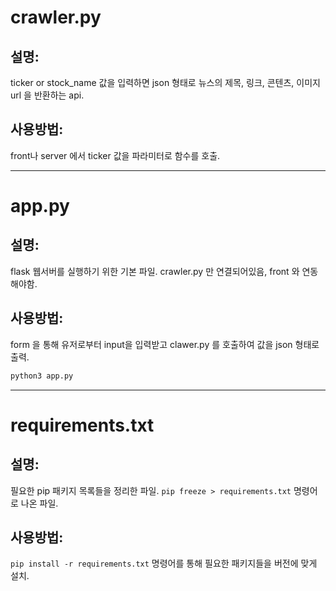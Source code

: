 # crawler.py
## 설명:
ticker or stock_name 값을 입력하면 json 형태로 뉴스의 제목, 링크, 콘텐츠, 이미지url 을 반환하는 api.

## 사용방법:
front나 server 에서 ticker 값을 파라미터로 함수를 호출.

---
# app.py
## 설명:
flask 웹서버를 실행하기 위한 기본 파일.
crawler.py 만 연결되어있음, front 와 연동해야함.

## 사용방법:
form 을 통해 유저로부터 input을 입력받고 clawer.py 를 호출하여 값을 json 형태로 출력.
```sh
python3 app.py
```

---
# requirements.txt
## 설명:
필요한 pip 패키지 목록들을 정리한 파일.
`pip freeze > requirements.txt` 명령어로 나온 파일.

## 사용방법:
`pip install -r requirements.txt` 명령어를 통해 필요한 패키지들을 버전에 맞게 설치.